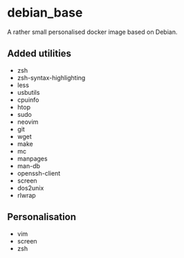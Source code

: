 # debian_base

A rather small personalised docker image based on Debian.

## Added utilities

- zsh 
- zsh-syntax-highlighting 
- less 
- usbutils 
- cpuinfo 
- htop 
- sudo 
- neovim 
- git 
- wget 
- make 
- mc 
- manpages 
- man-db 
- openssh-client 
- screen 
- dos2unix 
- rlwrap

## Personalisation

- vim
- screen
- zsh
